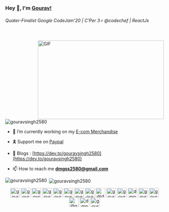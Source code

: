<h3>Hey 👋, I'm <a href="http://gouravsingh.netlify.app/">Gourav!</a></h3>
<h6 align="">Quater-Finalist Google CodeJam'20 | C'Per 3⭐ @codechef | ReactJs </h6>
<br/>
<!-- https://media.giphy.com/media/SWoSkN6DxTszqIKEqv/giphy.gif -->
<img align="right" height="250" width="400" alt="GIF" src="https://miro.medium.com/max/1360/1*IRGHmiGsa16stedQvIaZfw.gif" />


<p align="left"> <img src="https://komarev.com/ghpvc/?username=gouravsingh2580" alt="gouravsingh2580" /> </p>

- 🔭 I’m currently working on my [E-com Merchandise](https://bit.ly/3cl2Yf7)

- 🎗 Support me on [Paypal](https://paypal.me/manjudevi89200?locale.x=en_GB)

- 📝 Blogs : [https://dev.to/gouravsingh2580](https://dev.to/gouravsingh2580)

- 📫 How to reach me **dmgss2580@gmail.com**

<p><img align="left" src="https://github-readme-stats.vercel.app/api/top-langs/?username=gouravsingh2580&layout=compact" alt="gouravsingh2580" /></p>

<p>&nbsp;<img align="center" src="https://github-readme-stats.vercel.app/api?username=gouravsingh2580&show_icons=true" alt="gouravsingh2580" /></p>

<p align="center">
<a href="https://codepen.io/gouravsingh2580" target="blank"><img align="center" src="https://cdn.jsdelivr.net/npm/simple-icons@3.0.1/icons/codepen.svg" alt="gouravsingh2580" height="30" width="30" /></a>
<a href="https://dev.to/gouravsingh2580" target="blank"><img align="center" src="https://cdn.jsdelivr.net/npm/simple-icons@3.0.1/icons/dev-dot-to.svg" alt="gouravsingh2580" height="30" width="30" /></a>
<a href="https://twitter.com/gouravsingh2580" target="blank"><img align="center" src="https://cdn.jsdelivr.net/npm/simple-icons@3.0.1/icons/twitter.svg" alt="gouravsingh2580" height="30" width="30" /></a>
<a href="https://linkedin.com/in/gouravsingh2580" target="blank"><img align="center" src="https://cdn.jsdelivr.net/npm/simple-icons@3.0.1/icons/linkedin.svg" alt="gouravsingh2580" height="30" width="30" /></a>
<a href="https://stackoverflow.com/users/11407877/gourav-singh" target="blank"><img align="center" src="https://cdn.jsdelivr.net/npm/simple-icons@3.0.1/icons/stackoverflow.svg" alt="gourav-singh" height="30" width="30" /></a>
<a href="https://codesandbox.com/gouravsingh2580" target="blank"><img align="center" src="https://cdn.jsdelivr.net/npm/simple-icons@3.0.1/icons/codesandbox.svg" alt="gouravsingh2580" height="30" width="30" /></a>
<a href="https://fb.com/gourav.realm" target="blank"><img align="center" src="https://cdn.jsdelivr.net/npm/simple-icons@3.0.1/icons/facebook.svg" alt="gourav.realm" height="30" width="30" /></a>
<a href="https://instagram.com/gourav.singh29" target="blank"><img align="center" src="https://cdn.jsdelivr.net/npm/simple-icons@3.0.1/icons/instagram.svg" alt="gourav.singh29" height="30" width="30" /></a>
<a href="https://medium.com/@dmgss2580" target="blank"><img align="center" src="https://cdn.jsdelivr.net/npm/simple-icons@3.0.1/icons/medium.svg" alt="@dmgss2580" height="30" width="30" /></a>
<a href="https://www.youtube.com/c/gouravsingh" target="blank"><img align="center" src="https://cdn.jsdelivr.net/npm/simple-icons@3.0.1/icons/youtube.svg" alt="gouravsingh" height="30" width="30" /></a>
<a href="https://www.codechef.com/users/gouravsingh258" target="blank"><img align="center" src="https://cdn.jsdelivr.net/npm/simple-icons@3.1.0/icons/codechef.svg" alt="gouravsingh258" height="30" width="30" /></a>
<a href="https://www.hackerrank.com/dmgss2580" target="blank"><img align="center" src="https://cdn.jsdelivr.net/npm/simple-icons@3.0.1/icons/hackerrank.svg" alt="dmgss2580" height="30" width="30" /></a>
<a href="https://codeforces.com/profile/gourav.singh" target="blank"><img align="center" src="https://cdn.jsdelivr.net/npm/simple-icons@3.0.1/icons/codeforces.svg" alt="gourav.singh" height="30" width="30" /></a>
<a href="https://www.leetcode.com/gouravsingh2580" target="blank"><img align="center" src="https://cdn.jsdelivr.net/npm/simple-icons@3.0.1/icons/leetcode.svg" alt="gouravsingh2580" height="30" width="30" /></a>
<a href="https://www.hackerearth.com/@gouravsingh2580" target="blank"><img align="center" src="https://cdn.jsdelivr.net/npm/simple-icons@3.0.1/icons/hackerearth.svg" alt="@gouravsingh2580" height="30" width="30" /></a>
<a href="https://auth.geeksforgeeks.org/user/dmgss2580" target="blank"><img align="center" src="https://cdn.jsdelivr.net/npm/simple-icons@3.0.1/icons/geeksforgeeks.svg" alt="dmgss2580" height="30" width="30" /></a>
<a href="https://www.topcoder.com/members/gouravsingh" target="blank"><img align="center" src="https://cdn.jsdelivr.net/npm/simple-icons@3.0.1/icons/topcoder.svg" alt="gouravsingh" height="30" width="30" /></a>
</p>

